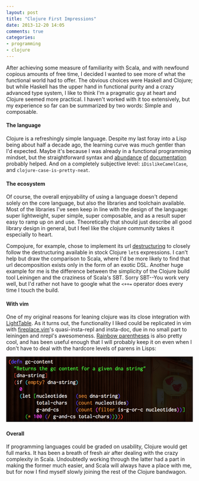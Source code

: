 ```yaml
---
layout: post
title: "Clojure First Impressions"
date: 2013-12-20 14:05
comments: true
categories:
- programming
- clojure
---
```


After achieving some measure of familiarity with Scala, and with newfound copious amounts of free time, I decided I
wanted to see more of what the functional world had to offer.  The obvious choices were Haskell and Clojure; but while
Haskell has the upper hand in functional purity and a crazy advanced type system, I like to think I'm a pragmatic guy at
heart and Clojure seemed more practical.  I haven't worked with it too extensively, but my experience so far can be
summarized by two words: Simple and composable.

#### The language

Clojure is a refreshingly simple language.  Despite my last foray into a Lisp being about half a decade ago, the
learning curve was much gentler than I'd expected.  Maybe it's because I was already in a functional programming
mindset, but the straightforward syntax and [abundance](http://clojure-doc.org/)
[of](http://clojure.org/getting_started) [documentation](http://clojure.org/cheatsheet) probably helped.  And on a
completely subjective level: `iDislikeCamelCase`, and `clojure-case-is-pretty-neat`.

#### The ecosystem

Of course, the overall enjoyability of using a language doesn't depend solely on the core language, but also the
libraries and toolchain available.  Most of the libraries I've seen keep in line with the design of the language: super
lightweight, super simple, super composable, and as a result super easy to ramp up on and use.  Theoretically that
should just describe all good library design in general, but I feel like the clojure community takes it especially to
heart.

Compojure, for example, chose to implement its url
[destructuring](https://github.com/weavejester/compojure/wiki/Destructuring-Syntax) to closely follow the destructuring
available in stock Clojure `let`s expressions.  I can't help but draw the comparison to Scala, where I'd be more likely
to find that url decomposition exists only in the form of an exotic DSL.  Another huge example for me is the difference
between the simplicity of the Clojure build tool Leiningen and the craziness of Scala's SBT.  Sorry SBT--You work very
well, but I'd rather not have to google what the `<++=` operator does every time I touch the build.

#### With vim

One of my original reasons for leaning clojure was its close integration with
[LightTable](http://www.chris-granger.com/lighttable/).  As it turns out, the functionality I liked could be
replicated in vim with [fireplace.vim](https://github.com/tpope/vim-fireplace)'s quasi-insta-repl and insta-doc, due in
no small part to leiningen and nrepl's awesomeness.
[Rainbow parentheses](https://github.com/kien/rainbow_parentheses.vim) is also pretty cool, and has been useful enough
that I will probably keep it on even when I don't have to deal with the hardcore levels of parens in Lisps:

![rainbow-parens](/images/rainbow-parens.png)

#### Overall

If programming languages could be graded on usability, Clojure would get full marks.  It has been a breath of fresh air
after dealing with the crazy complexity in Scala.  Undoubtedly working through the latter had a part in making the
former much easier, and Scala will always have a place with me, but for now I find myself slowly joining the rest of the
Clojure bandwagon.

